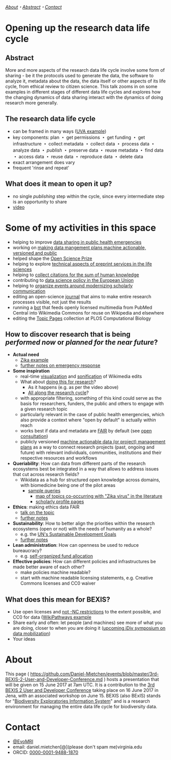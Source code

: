*[About](#about)・[Abstract](#abstract)・[Contact](#contact)*

# Opening up the research data life cycle

## Abstract

More and more aspects of the research data life cycle involve some form of sharing - be it the protocols used to generate the data, the software to analyze it, metadata about the data, the data itself or other aspects of its life cycle, from ethical review to citizen science. This talk zooms in on some examples in different stages of different data life cycles and explores how the changing dynamics of data sharing interact with the dynamics of doing research more generally.

## The research data life cycle

- can be framed in many ways ([UVA example](http://data.library.virginia.edu/data-management/lifecycle/))
- key components: plan **・** get permissions **・** get funding **・** get infrastructure **・** collect metadata **・** collect data **・** process data **・** analyze data **・** *publish* **・** preserve data **・** reuse metadata **・** find data **・** access data **・** reuse data **・** reproduce data **・** delete data
- exact arrangement does vary
- frequent 'rinse and repeat'

## What does it mean to open it up?

- no single *publishing* step within the cycle, since every intermediate step is an opportunity to share
- [video](https://www.youtube.com/watch?v=LwW1-X3glak)

# Some of my activities in this space

- helping to improve [data sharing in public health emergencies](https://doi.org/10.2471/BLT.17.192096)
- working on [making data mangement plans machine actionable, versioned and public](https://doi.org/10.3897/rio.3.e13086)
- helped shape the [Open Science Prize](http://openscienceprize.org/)
- helping to explore [technical aspects of preprint services in the life sciences](https://doi.org/10.3897/rio.3.e11825)
- helping to [collect citations for the sum of human knowledge](https://meta.wikimedia.org/wiki/WikiCite_2017)
- contributing to [data science policy in the European Union](https://github.com/FAIR-EG/consultation)
- helping to [organize events around modernizing scholarly communication](https://www.force11.org/group/force2017-organizing-committee/program-committee)
- editing an open-science [journal](http://riojournal.com/browse_articles) that aims to make entire research processes visible, not just the results
- running a [bot](https://commons.wikimedia.org/wiki/User:Open_Access_Media_Importer_Bot) that feeds openly licensed multimedia from PubMed Central into Wikimedia Commons for reuse on Wikipedia and elsewhere
- editing the [Topic Pages](http://collections.plos.org/topic-pages) collection at PLOS Computational Biology

## How to discover research that is being *performed now* or *planned for the near future*?

- **Actual need** 
  - [Zika example](https://www.statnews.com/2016/02/16/zika-data-sharing/)
  - [further notes on emergency response](https://github.com/Daniel-Mietchen/datascience/blob/master/emergency-response.md)
- **Some inspiration** 
  - real-time [visualization](http://wikistream.wmflabs.org/#namespace=article&robot=true&user=true&wiki=all) and [sonification](http://listen.hatnote.com/#en,fa,ar,sa,es,de,ru,jp,zh,ko) of Wikimedia edits
  - What about [doing this for research](https://github.com/sparcopen/open-research-doathon/issues/34)? 
    - As it happens (e.g. as per the video above)
    - [All along the research cycle](https://doi.org/10.3897/rio.1.e7547)?
  - with appropriate filtering, something of this kind could serve as the basis for researchers, funders, the public and others to engage with a given research topic
  - particularly relevant in the case of public health emergencies, which also provide a context where "open by default" is actually within reach
  - works best if data and metadata are [FAIR](https://doi.org/10.1038/sdata.2016.18) by default (see [open consultation](https://github.com/FAIR-Data-EG/consultation/issues))
  - publicly versioned [machine actionable data (or project) management plans](https://doi.org/10.3897/rio.3.e13086) as a way to connect research projects (past, ongoing and future) with relevant individuals, communities, institutions and their respective resources and workflows
- **Queriability**: How can data from different parts of the research ecosystems best be integrated in a way that allows to address issues that cut across research fields?
  - Wikidata as a hub for structured open knowledge across domains, with biomedicine being one of the pilot areas
    - [sample queries](https://www.wikidata.org/wiki/User:ProteinBoxBot/SPARQL_Examples)
      - [map of topics co-occurring with "Zika virus" in the literature](https://query.wikidata.org/#%23defaultView%3AGraph%0A%23defaultView%3ATable%0Aselect%20distinct%20%3Ftopic1%20%3Ftopic1Label%20%3Ftopic2%20%3Ftopic2Label%20where%20{%0A%20%20{%20%3Fwork%20wdt%3AP921%2Fwdt%3AP31*%2Fwdt%3AP279*%20wd%3AQ202864%20.%20}%0A%20%20union%20{%20%3Fwork%20wdt%3AP921%2Fwdt%3AP361%2B%20wd%3AQ202864%20.%20}%0A%20%20union%20{%20%3Fwork%20wdt%3AP921%2Fwdt%3AP1269%2B%20wd%3AQ202864%20.%20}%0A%20%20%3Fwork%20wdt%3AP921%20%3Ftopic1%2C%20%3Ftopic2%20.%20%0A%20%20filter%20(wd%3AQ202864%20!%3D%20%3Ftopic1%20%26%26%20wd%3AQ202864%20!%3D%20%3Ftopic2%20%26%26%20%3Ftopic1%20!%3D%20%3Ftopic2)%0A%20%20SERVICE%20wikibase%3Alabel%20{%0A%20%20%20%20bd%3AserviceParam%20wikibase%3Alanguage%20%22en%2Cfr%2Cde%2Cru%2Ces%2Czh%2Cjp%22.%0A%20%20}%0A}%0A%0A)
      - [scholarly profile pages](https://tools.wmflabs.org/scholia/topic/Q202864)
- **Ethics**: making ethics data FAIR
  - [talk on the topic](https://github.com/Daniel-Mietchen/events/blob/master/PIDapalooza.md)
  - [further notes](https://github.com/Daniel-Mietchen/datascience/blob/master/ethics.md)
- **Sustainability**: How to better align the priorities within the research ecosystems (open or not) with the needs of humanity as a whole?
  - e.g. the [UN's Sustainable Development Goals](https://sustainabledevelopment.un.org/sdgs)
  - [further notes](https://github.com/Daniel-Mietchen/datascience/blob/master/sustainability.md)
- **Lean administration**: How can openness be used to reduce bureaucracy?
  - e.g. [self-organized fund allocation](https://doi.org/10.1007/s11192-016-2110-3)
- **Effective policies**: How can different policies and infrastructures be made better aware of each other?
  - make policies machine readable?
  - start with machine readable licensing statements, e.g. Creative Commons licenses and CC0 waiver

## What does this mean for BEXIS?

* Use open licenses and [not -NC restrictions](https://dx.doi.org/10.3897/zookeys.150.2189) to the extent possible, and CC0 for data ([WikiPathways example](http://wikipathways.org/index.php/WikiPathways:CC0_Announcement)
* Share early and often: let people (and machines) see more of what you are doing, closer to when you are doing it ([upcoming iDiv symposium on data mobilization](https://github.com/Daniel-Mietchen/events/issues/44))
* Your ideas

# About

This page ( https://github.com/Daniel-Mietchen/events/blob/master/3rd-BEXIS-2-User-and-Developer-Conference.md ) hosts a presentation that will be given on 15 June 2017 at 7am UTC. It is a contribution to the [3rd BEXIS 2 User and Developer Conference](http://fusion.cs.uni-jena.de/bexis2userdevconf2017/) taking place on 16 June 2017 in Jena, with an associated workshop on June 15. BEXIS (also BExIS) stands for "[Biodiversity Exploratories Information System](https://www.bexis.uni-jena.de/)" and is a research environment for managing the entire data life cycle for biodiversity data.

# Contact

- [@EvoMRI](https://twitter.com/EvoMRI)
- email: daniel.mietchen[@](please don't spam me)virginia.edu
- ORCID: [0000-0001-9488-1870](http://orcid.org/0000-0001-9488-1870)

